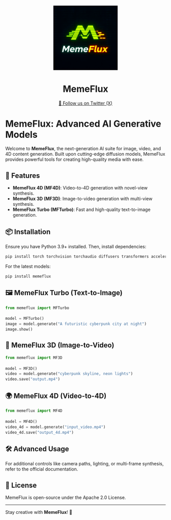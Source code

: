 <p align="center">
  <img src="logo11.jpg" alt="MemeFlux Logo" width="40%">
</p>

<h1 align="center">MemeFlux</h1>

<p align="center">
  <a href="https://x.com/TryMemeFlux">🔗 Follow us on Twitter (X)</a>
</p>

# MemeFlux: Advanced AI Generative Models

Welcome to **MemeFlux**, the next-generation AI suite for image, video, and 4D content generation. Built upon cutting-edge diffusion models, MemeFlux provides powerful tools for creating high-quality media with ease.

## 🚀 Features

- **MemeFlux 4D (MF4D)**: Video-to-4D generation with novel-view synthesis.
- **MemeFlux 3D (MF3D)**: Image-to-video generation with multi-view synthesis.
- **MemeFlux Turbo (MFTurbo)**: Fast and high-quality text-to-image generation.

## 📦 Installation

Ensure you have Python 3.9+ installed. Then, install dependencies:

```bash
pip install torch torchvision torchaudio diffusers transformers accelerate
```

For the latest models:

```bash
pip install memeflux
```

## 🖼️ MemeFlux Turbo (Text-to-Image)

```python
from memeflux import MFTurbo

model = MFTurbo()
image = model.generate("A futuristic cyberpunk city at night")
image.show()
```

## 🎥 MemeFlux 3D (Image-to-Video)

```python
from memeflux import MF3D

model = MF3D()
video = model.generate("cyberpunk skyline, neon lights")
video.save("output.mp4")
```

## 🌍 MemeFlux 4D (Video-to-4D)

```python
from memeflux import MF4D

model = MF4D()
video_4d = model.generate("input_video.mp4")
video_4d.save("output_4d.mp4")
```

## 🛠️ Advanced Usage

For additional controls like camera paths, lighting, or multi-frame synthesis, refer to the official documentation.

## 📜 License
MemeFlux is open-source under the Apache 2.0 License.

---

Stay creative with **MemeFlux**! 🚀
